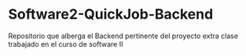 # Software2-QuickJob-Backend
Repositorio que alberga el Backend pertinente del proyecto extra clase trabajado en el curso de software II
